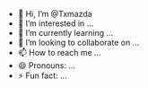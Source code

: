 - 👋 Hi, I’m @Txmazda
- 👀 I’m interested in ...
- 🌱 I’m currently learning ...
- 💞️ I’m looking to collaborate on ...
- 📫 How to reach me ...
- 😄 Pronouns: ...
- ⚡ Fun fact: ...

<!---
Txmazda/Txmazda is a ✨ special ✨ repository because its `README.md` (this file) appears on your GitHub profile.
You can click the Preview link to take a look at your changes.
--->

